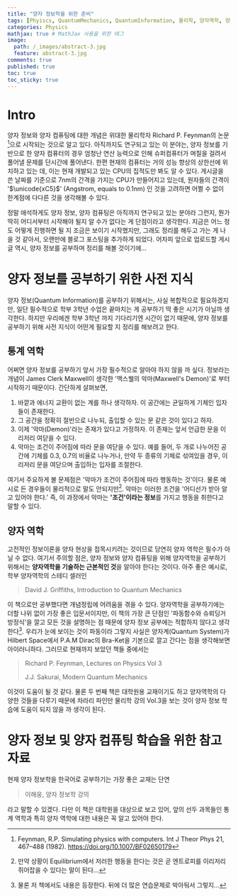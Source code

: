 ```yaml
---
title: "양자 정보학을 위한 준비"
tags: [Phyiscs, QuantumMechanics, QuantumInformation, 물리학, 양자역학, 양자정보] # 태그 입력
categories: Physics
mathjax: true # MathJax 사용을 위한 태그
image:
  path: /_images/abstract-3.jpg
  feature: abstract-3.jpg
comments: true
published: true
toc: true
toc_sticky: true
---
```


# Intro
양자 정보와 양자 컴퓨팅에 대한 개념은 위대한 물리학자 Richard P. Feynman의 논문[^1]으로 시작되는 것으로 알고 있다. 아직까지도 연구되고 있는 이 분야는,
양자 정보를 기반으로 한 양자 컴퓨터의 경우 엄청난 연산 능력으로 인해 슈퍼컴퓨터가 며칠을 걸려서 풀어낼 문제를 단시간에 풀어낸다. 한편 현재의 컴퓨터는 거의 성능 향상의
상한선에 위치하고 있는 데, 이는 현재 개발되고 있는 CPU의 집적도만 봐도 알 수 있다. 게시글을 쓴 날짜를 기준으로 7nm의 간격을 가지는 CPU가 만들어지고 있는데, 원자들의 간격이 
'$\unicode{xC5}$' (Angstrom, equals to 0.1nm) 인 것을 고려하면 어쩔 수 없이 한계점에 다다른 것을 생각해볼 수 있다.

정말 애석하게도 양자 정보, 양자 컴퓨팅은 아직까지 연구되고 있는 분야라 그런지, 뭔가 딱히 어디서부터 시작해야 될지 알 수가 없다는 게 단점이라고 생각한다.
지금은 어느 정도 어떻게 진행하면 될 지 조금은 보이기 시작했지만, 그래도 정리를 해두고 가는 게 나을 것 같아서, 오랜만에 블로그 포스팅을 추가하게 되었다.
어차피 앞으로 업로드할 게시글 역시, 양자 정보를 공부하며 정리를 해볼 것이기에...

# 양자 정보를 공부하기 위한 사전 지식
양자 정보(Quantum Information)를 공부하기 위해서는, 사실 복합적으로 필요하겠지만, 일단 필수적으로 학부 3학년 수업은 끝마치는 게 공부하기 딱 좋은 시기가 아닐까 생각한다.
하지만 우리에겐 학부 3학년 까지 기다리기엔 시간이 없기 때문에, 양자 정보를 공부하기 위해 사전 지식이 어떤게 필요할 지 정리를 해보려고 한다.

## 통계 역학
어쩌면 양자 정보를 공부하기 앞서 가장 필수적으로 알아야 하지 않을 까 싶다. 정보라는 개념이 James Clerk Maxwell이 생각한 '맥스웰의 악마(Maxwell's Demon)'로 부터 시작하기 때문이다.
간단하게 살펴보면,

1. 바깥과 에너지 교환이 없는 계를 하나 생각하자. 이 공간에는 균일하게 기체인 입자들이 존재한다.
2. 그 공간을 정확히 절반으로 나누되, 출입할 수 있는 문 같은 것이 있다고 하자.
3. 이제 '악마(Demon)'라는 존재가 있다고 가정하자. 이 존재는 앞서 언급한 문을 이리저리 여닫을 수 있다.
4. 악마는 조건이 주어짐에 따라 문을 여닫을 수 있다. 예를 들어, 두 개로 나누어진 공간에 기체를 0.3, 0.7의 비율로 나누거나, 만약 두 종류의 기체로 섞여있을 경우,
이리저리 문을 여닫으며 출입하는 입자를 조절한다.

여기서 주요하게 볼 문제점은 '악마가 조건이 주어짐에 따라 행동하는 것'이다. 물론 예시로 든 경우들이 물리적으로 말도 안되지만[^2]. 악마는 이러한 조건을 '어디선가 받아 알고 있어야 한다.'
즉, 이 과정에서 악마는 **'조건'이라는 정보**를 가지고 행동을 취한다고 말할 수 있다. 

## 양자 역학
고전적인 정보이론을 양자 현상을 접목시키려는 것이므로 당연히 양자 역학은 필수가 아닐 수 없다. 여기서 주의할 점은, 양자 정보와 양자 컴퓨팅을 위해 양자역학을 공부하기 위해서는 
**양자역학을 기술하는 근본적인 것**을 알아야 한다는 것이다. 아주 좋은 예시로, 학부 양자역학의 스테디 셀러인

> David J. Griffiths, Introduction to Quantum Mechanics

이 책으로만 공부했다면 개념정립에 어려움을 겪을 수 있다. 양자역학을 공부하기에는 더할 나위 없이 가장 좋은 입문서이지만, 이 책의 가장 큰 단점인 '파동함수와 슈뢰딩거 방정식'을 깔고 모든 것을
설명하는 점 때문에 양자 정보 공부에는 적합하지 않다고 생각한다[^3]. 우리가 눈에 보이는 것이 파동이라 그렇지 사실은 양자계(Quantum System)가 Hilbert Space에서 P.A.M Dirac의 Bra-Ket을 기본으로 
깔고 간다는 점을 생각해보면 아이러니하다. 그러므로 현재까지 보았던 책들 중에서는

> Richard P. Feynman, Lectures on Physics Vol 3
>
> J.J. Sakurai, Modern Quantum Mechanics

이것이 도움이 될 것 같다. 물론 두 번째 책은 대학원용 교재이기도 하고 양자역학의 다양한 것들을 다루기 때문에 차라리 파인만 물리학 강의 Vol.3을 보는 것이 양자 정보 학습에 도움이 되지 않을 까
생각이 된다. 

# 양자 정보 및 양자 컴퓨팅 학습을 위한 참고자료
현재 양자 정보학을 한국어로 공부하기는 가장 좋은 교재는 단연

> 이해웅, 양자 정보학 강의

라고 말할 수 있겠다. 다만 이 책은 대학원을 대상으로 보고 있어, 앞의 선두 과목들인 통계 역학과 특히 양자 역학에 대한 내용은
꼭 알고 있어야 한다.

[^1]: Feynman, R.P. Simulating physics with computers. Int J Theor Phys 21, 467–488 (1982). https://doi.org/10.1007/BF02650179
[^2]: 만약 상황이 Equilibrium에서 저러한 행동을 한다는 것은 곧 엔트로피를 이리저리 쥐어잡을 수 있다는 말이 된다...
[^3]: 물론 저 책에서도 내용은 등장한다. 뒤에 더 많은 연습문제로 박아둬서 그렇지...